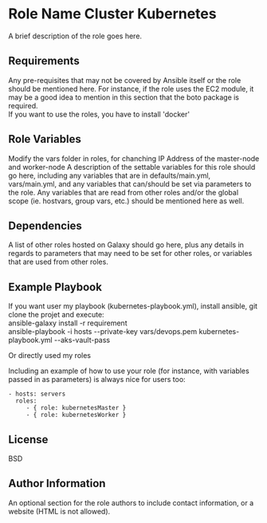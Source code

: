 Role Name Cluster Kubernetes
=========

A brief description of the role goes here.

Requirements  
------------

Any pre-requisites that may not be covered by Ansible itself or the role should be mentioned here. For instance, if the role uses the EC2 module, it may be a good idea to mention in this section that the boto package is required.  
If you want to use the roles, you have to install 'docker'

Role Variables
--------------
Modify the vars folder in roles, for chanching IP Address of the master-node and worker-node
A description of the settable variables for this role should go here, including any variables that are in defaults/main.yml, vars/main.yml, and any variables that can/should be set via parameters to the role. Any variables that are read from other roles and/or the global scope (ie. hostvars, group vars, etc.) should be mentioned here as well.

Dependencies  
------------

A list of other roles hosted on Galaxy should go here, plus any details in regards to parameters that may need to be set for other roles, or variables that are used from other roles.  

Example Playbook
----------------
If you want user my playbook (kubernetes-playbook.yml), install ansible, git clone the projet and execute:  
ansible-galaxy install -r requirement  
ansible-playbook -i hosts --private-key vars/devops.pem kubernetes-playbook.yml --aks-vault-pass  

Or directly used my roles

Including an example of how to use your role (for instance, with variables passed in as parameters) is always nice for users too:

    - hosts: servers
      roles:
         - { role: kubernetesMaster }
         - { role: kubernetesWorker }

License
-------

BSD

Author Information
------------------

An optional section for the role authors to include contact information, or a website (HTML is not allowed).

